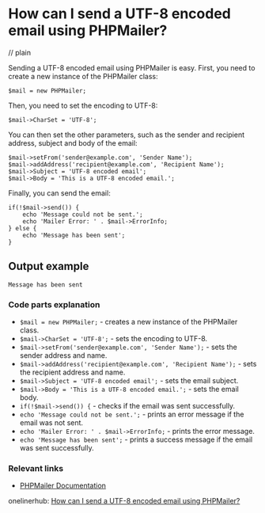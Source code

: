 # How can I send a UTF-8 encoded email using PHPMailer?
// plain

Sending a UTF-8 encoded email using PHPMailer is easy. First, you need to create a new instance of the PHPMailer class:

```
$mail = new PHPMailer;
```

Then, you need to set the encoding to UTF-8:

```
$mail->CharSet = 'UTF-8';
```

You can then set the other parameters, such as the sender and recipient address, subject and body of the email:

```
$mail->setFrom('sender@example.com', 'Sender Name');
$mail->addAddress('recipient@example.com', 'Recipient Name');
$mail->Subject = 'UTF-8 encoded email';
$mail->Body = 'This is a UTF-8 encoded email.';
```

Finally, you can send the email:

```
if(!$mail->send()) {
    echo 'Message could not be sent.';
    echo 'Mailer Error: ' . $mail->ErrorInfo;
} else {
    echo 'Message has been sent';
}
```

## Output example


```
Message has been sent
```

### Code parts explanation

* `$mail = new PHPMailer;` - creates a new instance of the PHPMailer class.
* `$mail->CharSet = 'UTF-8';` - sets the encoding to UTF-8.
* `$mail->setFrom('sender@example.com', 'Sender Name');` - sets the sender address and name.
* `$mail->addAddress('recipient@example.com', 'Recipient Name');` - sets the recipient address and name.
* `$mail->Subject = 'UTF-8 encoded email';` - sets the email subject.
* `$mail->Body = 'This is a UTF-8 encoded email.';` - sets the email body.
* `if(!$mail->send()) {` - checks if the email was sent successfully.
* `echo 'Message could not be sent.';` - prints an error message if the email was not sent.
* `echo 'Mailer Error: ' . $mail->ErrorInfo;` - prints the error message.
* `echo 'Message has been sent';` - prints a success message if the email was sent successfully.

### Relevant links

* [PHPMailer Documentation](https://github.com/PHPMailer/PHPMailer/wiki/Tutorial)

onelinerhub: [How can I send a UTF-8 encoded email using PHPMailer?](https://onelinerhub.com/phpmailer/how-can-i-send-a-utf---encoded-email-using-phpmailer)